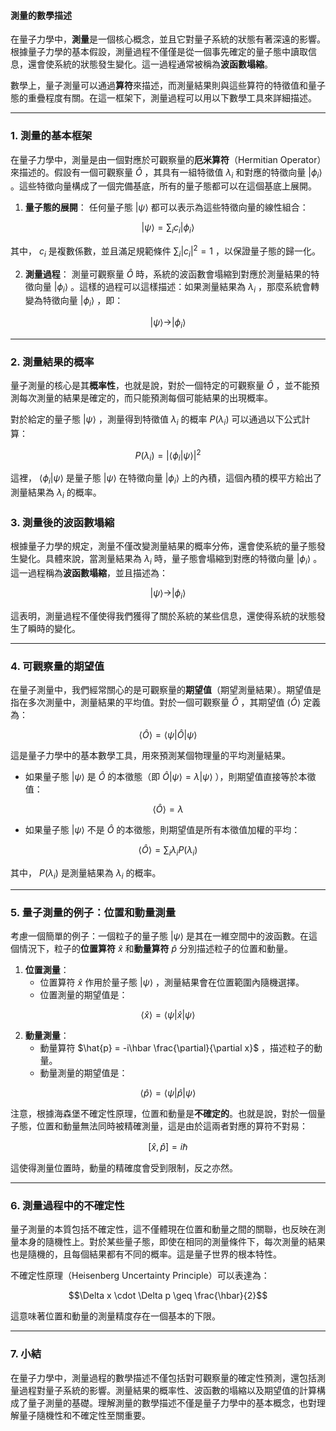 #### 測量的數學描述

在量子力學中，**測量**是一個核心概念，並且它對量子系統的狀態有著深遠的影響。根據量子力學的基本假設，測量過程不僅僅是從一個事先確定的量子態中讀取信息，還會使系統的狀態發生變化。這一過程通常被稱為**波函數塌縮**。

數學上，量子測量可以通過**算符**來描述，而測量結果則與這些算符的特徵值和量子態的重疊程度有關。在這一框架下，測量過程可以用以下數學工具來詳細描述。

---

### **1. 測量的基本框架**

在量子力學中，測量是由一個對應於可觀察量的**厄米算符**（Hermitian Operator）來描述的。假設有一個可觀察量  $`\hat{O}`$ ，其具有一組特徵值  $`\lambda_i`$  和對應的特徵向量  $`|\phi_i\rangle`$ 。這些特徵向量構成了一個完備基底，所有的量子態都可以在這個基底上展開。

1. **量子態的展開**：
   任何量子態  $`|\psi\rangle`$  都可以表示為這些特徵向量的線性組合：
   
```math
|\psi\rangle = \sum_i c_i |\phi_i\rangle
```

   其中， $`c_i`$  是複數係數，並且滿足規範條件  $`\sum_i |c_i|^2 = 1`$ ，以保證量子態的歸一化。

2. **測量過程**：
   測量可觀察量  $`\hat{O}`$  時，系統的波函數會塌縮到對應於測量結果的特徵向量  $`|\phi_i\rangle`$ 。這樣的過程可以這樣描述：如果測量結果為  $`\lambda_i`$ ，那麼系統會轉變為特徵向量  $`|\phi_i\rangle`$ ，即：
   
```math
|\psi\rangle \rightarrow |\phi_i\rangle
```


---

### **2. 測量結果的概率**

量子測量的核心是其**概率性**，也就是說，對於一個特定的可觀察量  $`\hat{O}`$ ，並不能預測每次測量的結果是確定的，而只能預測每個可能結果的出現概率。

對於給定的量子態  $`|\psi\rangle`$ ，測量得到特徵值  $`\lambda_i`$  的概率  $`P(\lambda_i)`$  可以通過以下公式計算：

```math
P(\lambda_i) = |\langle \phi_i | \psi \rangle|^2
```

這裡， $`\langle \phi_i | \psi \rangle`$  是量子態  $`|\psi\rangle`$  在特徵向量  $`|\phi_i\rangle`$  上的內積，這個內積的模平方給出了測量結果為  $`\lambda_i`$  的概率。

### **3. 測量後的波函數塌縮**

根據量子力學的規定，測量不僅改變測量結果的概率分佈，還會使系統的量子態發生變化。具體來說，當測量結果為  $`\lambda_i`$  時，量子態會塌縮到對應的特徵向量  $`|\phi_i\rangle`$ 。這一過程稱為**波函數塌縮**，並且描述為：

```math
|\psi\rangle \rightarrow |\phi_i\rangle
```

這表明，測量過程不僅使得我們獲得了關於系統的某些信息，還使得系統的狀態發生了瞬時的變化。

---

### **4. 可觀察量的期望值**

在量子測量中，我們經常關心的是可觀察量的**期望值**（期望測量結果）。期望值是指在多次測量中，測量結果的平均值。對於一個可觀察量  $`\hat{O}`$ ，其期望值  $`\langle \hat{O} \rangle`$  定義為：

```math
\langle \hat{O} \rangle = \langle \psi | \hat{O} | \psi \rangle
```

這是量子力學中的基本數學工具，用來預測某個物理量的平均測量結果。

- 如果量子態  $`|\psi\rangle`$  是  $`\hat{O}`$  的本徵態（即  $`\hat{O} |\psi\rangle = \lambda |\psi\rangle`$ ），則期望值直接等於本徵值：
  
```math
\langle \hat{O} \rangle = \lambda
```

- 如果量子態  $`|\psi\rangle`$  不是  $`\hat{O}`$  的本徵態，則期望值是所有本徵值加權的平均：
  
```math
\langle \hat{O} \rangle = \sum_i \lambda_i P(\lambda_i)
```

  其中， $`P(\lambda_i)`$  是測量結果為  $`\lambda_i`$  的概率。

---

### **5. 量子測量的例子：位置和動量測量**

考慮一個簡單的例子：一個粒子的量子態  $`|\psi\rangle`$  是其在一維空間中的波函數。在這個情況下，粒子的**位置算符**  $`\hat{x}`$  和**動量算符**  $`\hat{p}`$  分別描述粒子的位置和動量。

1. **位置測量**：
   - 位置算符  $`\hat{x}`$  作用於量子態  $`|\psi\rangle`$ ，測量結果會在位置範圍內隨機選擇。
   - 位置測量的期望值是：
     
```math
\langle \hat{x} \rangle = \langle \psi | \hat{x} | \psi \rangle
```


2. **動量測量**：
   - 動量算符  $`\hat{p} = -i\hbar \frac{\partial}{\partial x}`$ ，描述粒子的動量。
   - 動量測量的期望值是：
     
```math
\langle \hat{p} \rangle = \langle \psi | \hat{p} | \psi \rangle
```


注意，根據海森堡不確定性原理，位置和動量是**不確定的**。也就是說，對於一個量子態，位置和動量無法同時被精確測量，這是由於這兩者對應的算符不對易：

```math
[\hat{x}, \hat{p}] = i\hbar
```

這使得測量位置時，動量的精確度會受到限制，反之亦然。

---

### **6. 測量過程中的不確定性**

量子測量的本質包括不確定性，這不僅體現在位置和動量之間的關聯，也反映在測量本身的隨機性上。對於某些量子態，即使在相同的測量條件下，每次測量的結果也是隨機的，且每個結果都有不同的概率。這是量子世界的根本特性。

不確定性原理（Heisenberg Uncertainty Principle）可以表達為：

```math
\Delta x \cdot \Delta p \geq \frac{\hbar}{2}
```

這意味著位置和動量的測量精度存在一個基本的下限。

---

### **7. 小結**

在量子力學中，測量過程的數學描述不僅包括對可觀察量的確定性預測，還包括測量過程對量子系統的影響。測量結果的概率性、波函數的塌縮以及期望值的計算構成了量子測量的基礎。理解測量的數學描述不僅是量子力學中的基本概念，也對理解量子隨機性和不確定性至關重要。